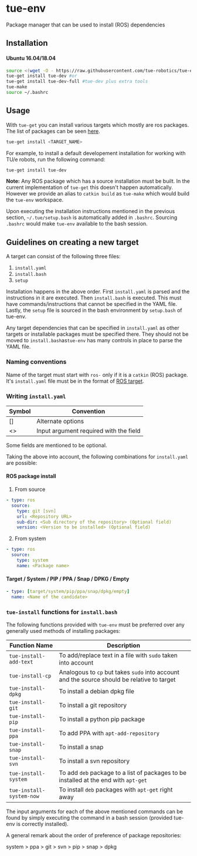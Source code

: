 # tue-env
Package manager that can be used to install (ROS) dependencies

## Installation

#### Ubuntu 16.04/18.04
```bash
source <(wget -O - https://raw.githubusercontent.com/tue-robotics/tue-env/master/installer/bootstrap.bash)
tue-get install tue-dev #or
tue-get install tue-dev-full #tue-dev plus extra tools
tue-make
source ~/.bashrc
```

## Usage

With `tue-get` you can install various targets which mostly are ros packages.
The list of packages can be seen [here](installer/targets).

```bash
tue-get install <TARGET_NAME>
```
For example, to install a default developement installation for working with
TU/e robots, run the following command:
```bash
tue-get install tue-dev
```

**Note:** Any ROS package which has a source installation must be built. In the
current implementation of `tue-get` this doesn't happen automatically. However
we provide an alias to `catkin build` as `tue-make` which would build the
`tue-env` workspace.

Upon executing the installation instructions mentioned in the previous section, `~/.tue/setup.bash` is automatically added in `.bashrc`. Sourcing `.bashrc` would make `tue-env` available to the bash session.

## Guidelines on creating a new target
A target can consist of the following three files:
1. `install.yaml`
2. `install.bash`
3. `setup`

Installation happens in the above order. First `install.yaml` is parsed and the
instructions in it are executed. Then `install.bash` is executed. This must have
commands/instructions that cannot be specified in the YAML file. Lastly, the
`setup` file is sourced in the bash environment by `setup.bash` of tue-env.

Any target dependencies that can be specified in `install.yaml` as other targets
or installable packages must be specified there. They should not be moved to
`install.bash`as`tue-env` has many controls in place to parse the YAML file.

### Naming conventions
Name of the target must start with `ros-` only if it is a `catkin` (ROS) package. It's `install.yaml` file must be in the format of [ROS target](#ros-package-install).

### Writing `install.yaml`
| Symbol | Convention                             |
|--------|----------------------------------------|
| []     | Alternate options                      |
| <>     | Input argument required with the field |

Some fields are mentioned to be optional.

Taking the above into account, the following combinations for `install.yaml` are possible:

#### ROS package install
1. From source
```yaml
- type: ros
  source:
    type: git [svn]
    url: <Repository URL>
    sub-dir: <Sub directory of the repository> (Optional field)
    version: <Version to be installed> (Optional field)
```
2. From system
```yaml
- type: ros
  source:
    type: system
    name: <Package name>
```

#### Target / System / PIP / PPA / Snap / DPKG / Empty
```yaml
- type: [target/system/pip/ppa/snap/dpkg/empty]
  name: <Name of the candidate>
```

### `tue-install` functions for `install.bash`
The following functions provided with `tue-env` must be preferred over any
generally used methods of installing packages:

| Function Name            | Description                                                                          |
|--------------------------|--------------------------------------------------------------------------------------|
| `tue-install-add-text`   | To add/replace text in a file with `sudo` taken into account                         |
| `tue-install-cp`         | Analogous to `cp` but takes `sudo` into account and the source should be relative to target |
| `tue-install-dpkg`       | To install a debian dpkg file                                                        |
| `tue-install-git`        | To install a git repository                                                          |
| `tue-install-pip`        | To install a python pip package                                                      |
| `tue-install-ppa`        | To add PPA with `apt-add-repository`                                                 |
| `tue-install-snap`       | To install a snap                                                                    |
| `tue-install-svn`        | To install a svn repository                                                          |
| `tue-install-system`     | To add `deb` package to a list of packages to be installed at the end with `apt-get` |
| `tue-install-system-now` | To install `deb` packages with `apt-get` right away                                  |

The input arguments for each of the above mentioned commands can be found by
simply executing the command in a bash session (provided tue-env is correctly
installed).

A general remark about the order of preference of package repositories:

system > ppa > git > svn > pip > snap > dpkg
